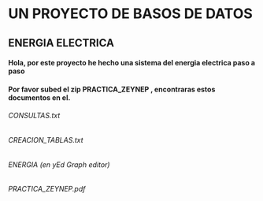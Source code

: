 # UN PROYECTO DE BASOS DE DATOS
## ENERGIA ELECTRICA
#### Hola, por este proyecto he hecho una sistema del energia electrica paso a paso
#### Por favor subed el zip PRACTICA_ZEYNEP , encontraras estos documentos en el.
###### CONSULTAS.txt
###### CREACION_TABLAS.txt
###### ENERGIA (en yEd Graph editor)
###### PRACTICA_ZEYNEP.pdf


